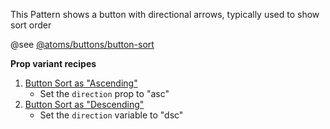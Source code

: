 This Pattern shows a button with directional arrows, typically used to show sort order

@see [@atoms/buttons/button-sort](https://mayflower.digital.mass.gov/patternlab/?p=atoms-button-sort&view=c)

**Prop variant recipes**
1. [Button Sort as "Ascending"](https://mayflower.digital.mass.gov/patternlab/?p=atoms-button-sort-as-ascending&view=c)
    - Set the `direction` prop to "asc"
1.  [Button Sort as "Descending"](https://mayflower.digital.mass.gov/patternlab/?p=atoms-button-sort-as-descending&view=c)
    - Set the `direction` variable to "dsc"

